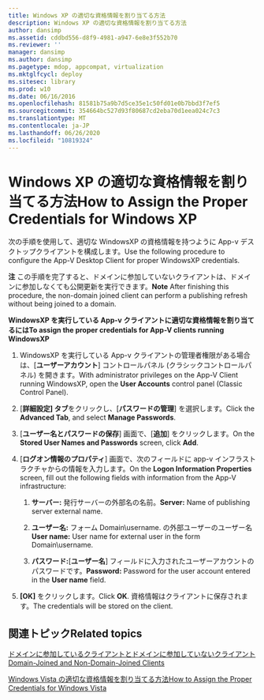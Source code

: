 ```yaml
---
title: Windows XP の適切な資格情報を割り当てる方法
description: Windows XP の適切な資格情報を割り当てる方法
author: dansimp
ms.assetid: cddbd556-d8f9-4981-a947-6e8e3f552b70
ms.reviewer: ''
manager: dansimp
ms.author: dansimp
ms.pagetype: mdop, appcompat, virtualization
ms.mktglfcycl: deploy
ms.sitesec: library
ms.prod: w10
ms.date: 06/16/2016
ms.openlocfilehash: 81581b75a9b7d5ce35e1c50fd01e0b7bbd3f7ef5
ms.sourcegitcommit: 354664bc527d93f80687cd2eba70d1eea024c7c3
ms.translationtype: MT
ms.contentlocale: ja-JP
ms.lasthandoff: 06/26/2020
ms.locfileid: "10819324"
---
```

# <span data-ttu-id="8f1f6-103">Windows XP の適切な資格情報を割り当てる方法</span><span class="sxs-lookup"><span data-stu-id="8f1f6-103">How to Assign the Proper Credentials for Windows XP</span></span>


<span data-ttu-id="8f1f6-104">次の手順を使用して、適切な WindowsXP の資格情報を持つように App-v デスクトップクライアントを構成します。</span><span class="sxs-lookup"><span data-stu-id="8f1f6-104">Use the following procedure to configure the App-V Desktop Client for proper WindowsXP credentials.</span></span>

<span data-ttu-id="8f1f6-105">**注** この手順を完了すると、ドメインに参加していないクライアントは、ドメインに参加しなくても公開更新を実行できます。</span><span class="sxs-lookup"><span data-stu-id="8f1f6-105">**Note** After finishing this procedure, the non-domain joined client can perform a publishing refresh without being joined to a domain.</span></span>

 

**<span data-ttu-id="8f1f6-106">WindowsXP を実行している App-v クライアントに適切な資格情報を割り当てるには</span><span class="sxs-lookup"><span data-stu-id="8f1f6-106">To assign the proper credentials for App-V clients running WindowsXP</span></span>**

1.  <span data-ttu-id="8f1f6-107">WindowsXP を実行している App-v クライアントの管理者権限がある場合は、[**ユーザーアカウント**] コントロールパネル (クラシックコントロールパネル) を開きます。</span><span class="sxs-lookup"><span data-stu-id="8f1f6-107">With administrator privileges on the App-V Client running WindowsXP, open the **User Accounts** control panel (Classic Control Panel).</span></span>

2.  <span data-ttu-id="8f1f6-108">[**詳細設定] タブ**をクリックし、[**パスワードの管理**] を選択します。</span><span class="sxs-lookup"><span data-stu-id="8f1f6-108">Click the **Advanced Tab**, and select **Manage Passwords**.</span></span>

3.  <span data-ttu-id="8f1f6-109">[**ユーザー名とパスワードの保存**] 画面で、[**追加**] をクリックします。</span><span class="sxs-lookup"><span data-stu-id="8f1f6-109">On the **Stored User Names and Passwords** screen, click **Add**.</span></span>

4.  <span data-ttu-id="8f1f6-110">[**ログオン情報のプロパティ**] 画面で、次のフィールドに app-v インフラストラクチャからの情報を入力します。</span><span class="sxs-lookup"><span data-stu-id="8f1f6-110">On the **Logon Information Properties** screen, fill out the following fields with information from the App-V infrastructure:</span></span>

    1.  <span data-ttu-id="8f1f6-111">**サーバー:** 発行サーバーの外部名の名前。</span><span class="sxs-lookup"><span data-stu-id="8f1f6-111">**Server:** Name of publishing server external name.</span></span>

    2.  <span data-ttu-id="8f1f6-112">**ユーザー名:** フォーム Domain\\username. の外部ユーザーのユーザー名</span><span class="sxs-lookup"><span data-stu-id="8f1f6-112">**User name:** User name for external user in the form Domain\\username.</span></span>

    3.  <span data-ttu-id="8f1f6-113">**パスワード:**[**ユーザー名**] フィールドに入力されたユーザーアカウントのパスワードです。</span><span class="sxs-lookup"><span data-stu-id="8f1f6-113">**Password:** Password for the user account entered in the **User name** field.</span></span>

5.  <span data-ttu-id="8f1f6-114">**[OK]** をクリックします。</span><span class="sxs-lookup"><span data-stu-id="8f1f6-114">Click **OK**.</span></span> <span data-ttu-id="8f1f6-115">資格情報はクライアントに保存されます。</span><span class="sxs-lookup"><span data-stu-id="8f1f6-115">The credentials will be stored on the client.</span></span>

## <span data-ttu-id="8f1f6-116">関連トピック</span><span class="sxs-lookup"><span data-stu-id="8f1f6-116">Related topics</span></span>


[<span data-ttu-id="8f1f6-117">ドメインに参加しているクライアントとドメインに参加していないクライアント</span><span class="sxs-lookup"><span data-stu-id="8f1f6-117">Domain-Joined and Non-Domain-Joined Clients</span></span>](domain-joined-and-non-domain-joined-clients.md)

[<span data-ttu-id="8f1f6-118">Windows Vista の適切な資格情報を割り当てる方法</span><span class="sxs-lookup"><span data-stu-id="8f1f6-118">How to Assign the Proper Credentials for Windows Vista</span></span>](how-to-assign--the-proper-credentials-for-windows-vista.md)

 

 





